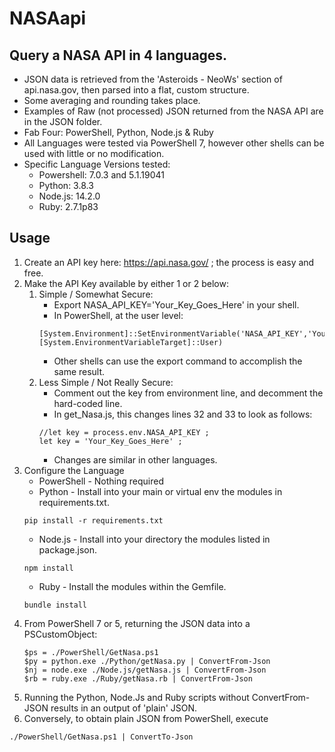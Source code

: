 # NASAapi

## Query a NASA API in 4 languages.

* JSON data is retrieved from the 'Asteroids - NeoWs' section of api.nasa.gov, then
parsed into a flat, custom structure.  
* Some averaging and rounding takes place.
* Examples of Raw (not processed) JSON returned from the NASA API are in the JSON folder.
* Fab Four:  PowerShell, Python, Node.js & Ruby
* All Languages were tested via PowerShell 7, however other shells can be used with little or no modification.
* Specific Language Versions tested:
    * Powershell:  7.0.3 and 5.1.19041
    * Python: 3.8.3
    * Node.js:  14.2.0
    * Ruby:  2.7.1p83

## Usage

1.  Create an API key here: https://api.nasa.gov/ ; the process is easy and free.
2.  Make the API Key available by either 1 or 2 below:
    1.  Simple / Somewhat Secure:
        * Export NASA_API_KEY='Your_Key_Goes_Here' in your shell.
        * In PowerShell, at the user level:
        ```
        [System.Environment]::SetEnvironmentVariable('NASA_API_KEY','Your_Key_Goes_Here',[System.EnvironmentVariableTarget]::User)
        ```
        * Other shells can use the export command to accomplish the same result.
    2.  Less Simple / Not Really Secure:
        * Comment out the key from environment line, and decomment the hard-coded line.
        * In get_Nasa.js, this changes lines 32 and 33 to look as follows:
        ```
        //let key = process.env.NASA_API_KEY ;
        let key = 'Your_Key_Goes_Here' ;
        ```
        * Changes are similar in other languages.
3.  Configure the Language
    * PowerShell - Nothing required
    * Python - Install into your main or virtual env the modules in requirements.txt.  
    ```
    pip install -r requirements.txt
    ```
    * Node.js - Install into your directory the modules listed in package.json.  
    ```
    npm install
    ```
    * Ruby - Install the modules within the Gemfile.  
    ```
    bundle install
    ```
4.  From PowerShell 7 or 5, returning the JSON data into a PSCustomObject:
    ```
    $ps = ./PowerShell/GetNasa.ps1
    $py = python.exe ./Python/getNasa.py | ConvertFrom-Json
    $nj = node.exe ./Node.js/getNasa.js | ConvertFrom-Json
    $rb = ruby.exe ./Ruby/getNasa.rb | ConvertFrom-Json
    ```
5.  Running the Python, Node.Js and Ruby scripts without ConvertFrom-JSON results in an output of 'plain' JSON.
6.  Conversely, to obtain plain JSON from PowerShell, execute 
```
./PowerShell/GetNasa.ps1 | ConvertTo-Json
```

